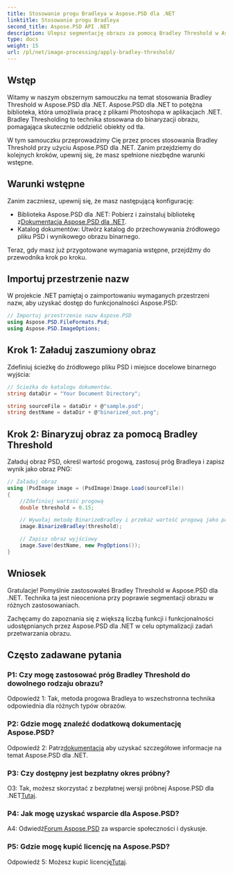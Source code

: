 ```yaml
---
title: Stosowanie progu Bradleya w Aspose.PSD dla .NET
linktitle: Stosowanie progu Bradleya
second_title: Aspose.PSD API .NET
description: Ulepsz segmentację obrazu za pomocą Bradley Threshold w Aspose.PSD dla .NET. Przewodnik krok po kroku dotyczący skutecznej binaryzacji.
type: docs
weight: 15
url: /pl/net/image-processing/apply-bradley-threshold/
---
```

## Wstęp

Witamy w naszym obszernym samouczku na temat stosowania Bradley Threshold w Aspose.PSD dla .NET. Aspose.PSD dla .NET to potężna biblioteka, która umożliwia pracę z plikami Photoshopa w aplikacjach .NET. Bradley Thresholding to technika stosowana do binaryzacji obrazu, pomagająca skutecznie oddzielić obiekty od tła.

W tym samouczku przeprowadzimy Cię przez proces stosowania Bradley Threshold przy użyciu Aspose.PSD dla .NET. Zanim przejdziemy do kolejnych kroków, upewnij się, że masz spełnione niezbędne warunki wstępne.

## Warunki wstępne

Zanim zaczniesz, upewnij się, że masz następującą konfigurację:

-  Biblioteka Aspose.PSD dla .NET: Pobierz i zainstaluj bibliotekę z[Dokumentacja Aspose.PSD dla .NET](https://reference.aspose.com/psd/net/).
- Katalog dokumentów: Utwórz katalog do przechowywania źródłowego pliku PSD i wynikowego obrazu binarnego.

Teraz, gdy masz już przygotowane wymagania wstępne, przejdźmy do przewodnika krok po kroku.

## Importuj przestrzenie nazw

W projekcie .NET pamiętaj o zaimportowaniu wymaganych przestrzeni nazw, aby uzyskać dostęp do funkcjonalności Aspose.PSD:

```csharp
// Importuj przestrzenie nazw Aspose.PSD
using Aspose.PSD.FileFormats.Psd;
using Aspose.PSD.ImageOptions;
```

## Krok 1: Załaduj zaszumiony obraz

Zdefiniuj ścieżkę do źródłowego pliku PSD i miejsce docelowe binarnego wyjścia:

```csharp
// Ścieżka do katalogu dokumentów.
string dataDir = "Your Document Directory";

string sourceFile = dataDir + @"sample.psd";
string destName = dataDir + @"binarized_out.png";
```

## Krok 2: Binaryzuj obraz za pomocą Bradley Threshold

Załaduj obraz PSD, określ wartość progową, zastosuj próg Bradleya i zapisz wynik jako obraz PNG:

```csharp
// Załaduj obraz
using (PsdImage image = (PsdImage)Image.Load(sourceFile))
{
    //Zdefiniuj wartość progową
    double threshold = 0.15;

    // Wywołaj metodę BinarizeBradley i przekaż wartość progową jako parametr
    image.BinarizeBradley(threshold);

    // Zapisz obraz wyjściowy
    image.Save(destName, new PngOptions());
}
```

## Wniosek

Gratulacje! Pomyślnie zastosowałeś Bradley Threshold w Aspose.PSD dla .NET. Technika ta jest nieoceniona przy poprawie segmentacji obrazu w różnych zastosowaniach.

Zachęcamy do zapoznania się z większą liczbą funkcji i funkcjonalności udostępnianych przez Aspose.PSD dla .NET w celu optymalizacji zadań przetwarzania obrazu.

## Często zadawane pytania

### P1: Czy mogę zastosować próg Bradley Threshold do dowolnego rodzaju obrazu?

Odpowiedź 1: Tak, metoda progowa Bradleya to wszechstronna technika odpowiednia dla różnych typów obrazów.

### P2: Gdzie mogę znaleźć dodatkową dokumentację Aspose.PSD?

 Odpowiedź 2: Patrz[dokumentacja](https://reference.aspose.com/psd/net/) aby uzyskać szczegółowe informacje na temat Aspose.PSD dla .NET.

### P3: Czy dostępny jest bezpłatny okres próbny?

 O3: Tak, możesz skorzystać z bezpłatnej wersji próbnej Aspose.PSD dla .NET[Tutaj](https://releases.aspose.com/).

### P4: Jak mogę uzyskać wsparcie dla Aspose.PSD?

 A4: Odwiedź[Forum Aspose.PSD](https://forum.aspose.com/c/psd/34) za wsparcie społeczności i dyskusje.

### P5: Gdzie mogę kupić licencję na Aspose.PSD?

 Odpowiedź 5: Możesz kupić licencję[Tutaj](https://purchase.aspose.com/buy).